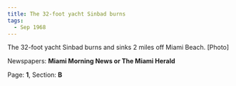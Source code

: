 ```yaml
---  
title: The 32-foot yacht Sinbad burns  
tags:  
  - Sep 1968  
---  
```

  
The 32-foot yacht Sinbad burns and sinks 2 miles off Miami Beach. [Photo]  
  
Newspapers: **Miami Morning News or The Miami Herald**  
  
Page: **1**, Section: **B** 
